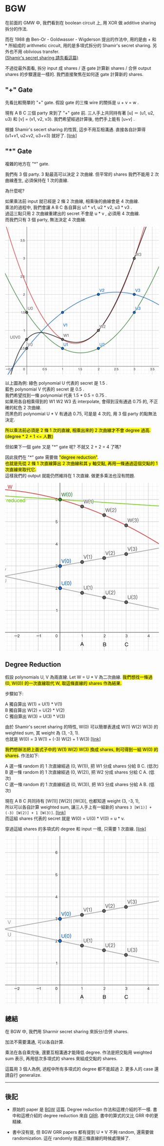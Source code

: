 # BGW

在前面的 GMW 中, 我們看到在 boolean circuit 上, 用 XOR 做 additive sharing 拆分的作法.

而在 1988 由 Ben-Or - Goldwasser - Wigderson 提出的作法中, 用的是由 + 和 * 所組成的 arithmetic circuit, 用的是多項式拆分的 Shamir's secret sharing. 另外也不用 oblivious transfer.<br>
[(Shamir's secret sharing 請先看這篇)](./Shamir-Secret-Sharing-zh-TW.md)

不過從最外面看, 拆分 input 成 shares / 逐 gate 計算新 shares / 合併 output shares 的步驟還是一樣的. 我們直接聚焦在如何逐 gate 計算新的 shares.


## "+" Gate

先看比較簡單的 "+" gate. 假設 gate 的三條 wire 的關係是 u + v = w .

現有 A B C 三個 party 來到了 "+" gate 前. 三人手上共同持有著 [u] ＝ (u1, u2, u3) 和 [v] = (v1, v2, v3).
我們希望經過計算後, 他們手上能有 [u+v] .

根據 Shamir's secert sharing 的性質, 這步不用互相溝通. 直接各自計算得 (u1+v1, u2+v2, u3+v3) 就好了.
[[link]](./Shamir-Secret-Sharing-zh-TW.md#from-p-q-to-p--q)

## "*" Gate

複雜的地方在 "*" gate.

我們有 3 個 party. 3 點最高可以決定 2 次曲線. 但平常的 shares 我們不能用 2 次曲線產生, 必須保持在 1 次的直線.

為什麼呢?

如果乘法前 input 就已經是 2 條 2 次曲線, 相乘後的曲線會是 4 次曲線.<br>
乘法的過程中, 我們會讓 A B C 各自算出 u1 * v1, u2 * v2, u3 * v3 .<br>
過這三點只用 2 次曲線重建出的 secret 不會是 u * v , 必須用 4 次曲線.<br>
而我們只有 3 個 party, 無法決定 4 次曲線.

<img src="images/BGW/BGW-2-2-4.png" class="to-be-resized">

以上圖為例:
綠色 polynomial U 代表的 secret 是 1.5 .<br>
藍色 polynomial V 代表的 secret 是 0.5 .<br>
我們希望找到一條 polynomial 代表 1.5 * 0.5 = 0.75 .<br>
如果用各自相乘得到的 W1 W2 W3 去 interpolate, 會得到沒有通過 0.75 的, 不正確的紅色 2 次曲線.<br>
而黑色的 polynomial U * V 有通過 0.75, 可是是 4 次的, 用 3 個 party 的點無法決定.

<mark>所以乘法前必須是 2 條 1 次的直線, 相乘出來的 2 次曲線才不會 degree 過高. (degree * 2 + 1 <= 人數)</mark>

但如果下一個 gate 又是 "*" gate 呢? 不就又 2 + 2 = 4 了嗎?

因此我們在 "*" gate 需要做 <mark>"degree reduction"</mark>.<br>
<mark>也就是先從 2 條 1 次直線算出 2 次曲線和其 y 軸交點, 再用一條通過這個交點的 1 次直線來取代它.</mark><br>
這樣我們的 output 就能仍然維持在 1 次直線. 做更多乘法也沒有問題.<br>

<img src="images/BGW/reduced.png" class="to-be-resized">

## Degree Reduction

假設 polynomials U, V 為兩直線. Let W = U * V 為二次曲線.
<mark>我們想找一條過 (0, W(0)) 的一次直線取代 W, 取這條直線的 shares 作為結果.</mark>

步驟如下:

A 獨自算出 W(1) = U(1) * V(1)<br>
B 獨自算出 W(2) = U(2) * V(2)<br>
C 獨自算出 W(3) = U(3) * V(3)

由於 Shamir's secret sharing 的特性, W(0) 可以簡單表達成 W(1) W(2) W(3) 的 weighted sum, 其 weight 為 (3, -3, 1).<br>
也就是 W(0) = 3 W(1) + (-3) W(2) + 1 W(3) [[link]](./Shamir-Secret-Sharing-zh-TW.md#combining)

<mark>我們想辦法把上面式子中的 W(1) W(2) W(3) 換成 shares, 則可得到一組 W(0) 的 shares</mark>. 作法如下:

A 選一條 random 的 1 次直線經過 (0, W(1)), 把 W1 分成 shares 分給 B C. (低次)<br>
B 選一條 random 的 1 次直線經過 (0, W(2)), 把 W2 分成 shares 分給 C A. (低次)<br>
C 選一條 random 的 1 次直線經過 (0, W(3)), 把 W3 分成 shares 分給 A B. (低次)

現在 A B C 共同持有 [W(1)] [W(2)] [W(3)], 也都知道 weight (3, -3, 1),<br>
所以可以各自計算 weighted sum, 讓三人手上有一組新的 shares `3 [W(1)] + (-3) [W(2)] + 1 [W(3)]`. [[link]](./Shamir-Secret-Sharing-zh-TW.md#from-a-b-c-d-p-q-r-s-to-ap--bq--cr--ds)<br>
而這組 shares 代表的 secret 就是 W(0) = U(0) * V(0) = u * v.<br>

穿過這組 shares 的多項式的 degree 和 input 一樣, 只需要 1 次直線. [[link]](./Shamir-Secret-Sharing-zh-TW.md#combining)

<img src="images/BGW/BGW-multiply-overview.gif" class="to-be-resized">

## 總結

在 BGW 中, 我們用 Sharmir secret sharing 來拆分/合併 shares.

加法不需要溝通, 可以各自計算.

乘法在各自乘完後, 還要互相溝通才能降低 degree. 作法是把交點用 weighted sum 表示, 再用低次多項式的 shares 來組成交點的 shares.

這篇用 3 個人為例, 過程中所有多項式的 degree 都不能超過 2. 更多人的 case 還請自行 generalize.

----
## 後記

- 原始的 paper 是 [BGW](https://dl.acm.org/doi/pdf/10.1145/62212.62213) 這篇. Degree reduction 作法和這裡介紹的不一樣. 書中和這裡介紹的 degree reduction 來自 [GRR](https://dl.acm.org/doi/10.1145/277697.277716). 書中的算式的又比 GRR 中的更精練.

- 書中沒有提, 但 BGW GRR papers 都有提到 U * V 不夠 random, 還需要做 randomization. 這在 randomly 挑選三條直線的時候處理掉了.


<script>
function resizeImg(i) { i.style.width = (i.naturalWidth * 0.25) + "px"; }
function resizeAllImg() { document.querySelectorAll(".to-be-resized").forEach(resizeImg); }
window.addEventListener("load", resizeAllImg);
</script>
